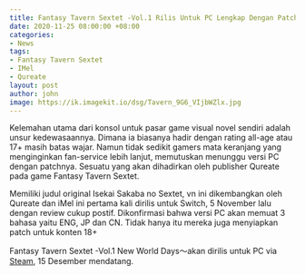 ```yaml
---
title: Fantasy Tavern Sextet -Vol.1 Rilis Untuk PC Lengkap Dengan Patch
date: 2020-11-25 08:00:00 +08:00
categories:
- News
tags:
- Fantasy Tavern Sextet
- IMel
- Qureate
layout: post
author: john
image: https://ik.imagekit.io/dsg/Tavern_9G6_VIjbWZlx.jpg
---
```


Kelemahan utama dari konsol untuk pasar game visual novel sendiri adalah unsur kedewasaannya. Dimana ia biasanya hadir dengan rating all-age atau 17+ masih batas wajar. Namun tidak sedikit gamers mata keranjang yang menginginkan fan-service lebih lanjut, memutuskan menunggu versi PC dengan patchnya. Sesuatu yang akan dihadirkan oleh publisher Qureate pada game Fantasy Tavern Sextet. 

Memiliki judul original Isekai Sakaba no Sextet, vn ini dikembangkan oleh Qureate dan iMel ini pertama kali dirilis untuk Switch, 5 November lalu dengan review cukup postif. Dikonfirmasi bahwa versi PC akan memuat 3 bahasa yaitu ENG, JP dan CN. Tidak hanya itu mereka juga menyiapkan patch untuk konten 18+

Fantasy Tavern Sextet -Vol.1 New World Days～akan dirilis untuk PC via [Steam](https://store.steampowered.com/app/1372830/Fantasy_Tavern_Sextet_Vol1_New_World_Days/), 15 Desember mendatang.